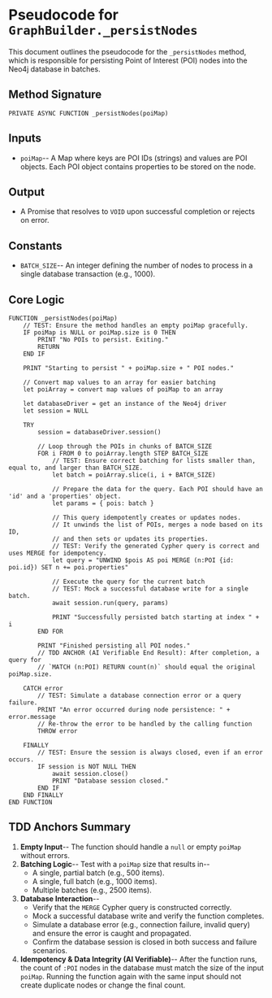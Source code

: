 # Pseudocode for `GraphBuilder._persistNodes`

This document outlines the pseudocode for the `_persistNodes` method, which is responsible for persisting Point of Interest (POI) nodes into the Neo4j database in batches.

## Method Signature

`PRIVATE ASYNC FUNCTION _persistNodes(poiMap)`

## **Inputs**

-   `poiMap`-- A Map where keys are POI IDs (strings) and values are POI objects. Each POI object contains properties to be stored on the node.

## **Output**

-   A Promise that resolves to `VOID` upon successful completion or rejects on error.

## **Constants**

-   `BATCH_SIZE`-- An integer defining the number of nodes to process in a single database transaction (e.g., 1000).

## Core Logic

```pseudocode
FUNCTION _persistNodes(poiMap)
    // TEST: Ensure the method handles an empty poiMap gracefully.
    IF poiMap is NULL or poiMap.size is 0 THEN
        PRINT "No POIs to persist. Exiting."
        RETURN
    END IF

    PRINT "Starting to persist " + poiMap.size + " POI nodes."

    // Convert map values to an array for easier batching
    let poiArray = convert map values of poiMap to an array

    let databaseDriver = get an instance of the Neo4j driver
    let session = NULL

    TRY
        session = databaseDriver.session()

        // Loop through the POIs in chunks of BATCH_SIZE
        FOR i FROM 0 to poiArray.length STEP BATCH_SIZE
            // TEST: Ensure correct batching for lists smaller than, equal to, and larger than BATCH_SIZE.
            let batch = poiArray.slice(i, i + BATCH_SIZE)
            
            // Prepare the data for the query. Each POI should have an 'id' and a 'properties' object.
            let params = { pois: batch }

            // This query idempotently creates or updates nodes.
            // It unwinds the list of POIs, merges a node based on its ID,
            // and then sets or updates its properties.
            // TEST: Verify the generated Cypher query is correct and uses MERGE for idempotency.
            let query = "UNWIND $pois AS poi MERGE (n:POI {id: poi.id}) SET n += poi.properties"

            // Execute the query for the current batch
            // TEST: Mock a successful database write for a single batch.
            await session.run(query, params)

            PRINT "Successfully persisted batch starting at index " + i
        END FOR

        PRINT "Finished persisting all POI nodes."
        // TDD ANCHOR (AI Verifiable End Result): After completion, a query for
        // `MATCH (n:POI) RETURN count(n)` should equal the original poiMap.size.

    CATCH error
        // TEST: Simulate a database connection error or a query failure.
        PRINT "An error occurred during node persistence: " + error.message
        // Re-throw the error to be handled by the calling function
        THROW error

    FINALLY
        // TEST: Ensure the session is always closed, even if an error occurs.
        IF session is NOT NULL THEN
            await session.close()
            PRINT "Database session closed."
        END IF
    END FINALLY
END FUNCTION
```

## TDD Anchors Summary

1.  **Empty Input**-- The function should handle a `null` or empty `poiMap` without errors.
2.  **Batching Logic**-- Test with a `poiMap` size that results in--
    -   A single, partial batch (e.g., 500 items).
    -   A single, full batch (e.g., 1000 items).
    -   Multiple batches (e.g., 2500 items).
3.  **Database Interaction**--
    -   Verify that the `MERGE` Cypher query is constructed correctly.
    -   Mock a successful database write and verify the function completes.
    -   Simulate a database error (e.g., connection failure, invalid query) and ensure the error is caught and propagated.
    -   Confirm the database session is closed in both success and failure scenarios.
4.  **Idempotency & Data Integrity (AI Verifiable)**-- After the function runs, the count of `:POI` nodes in the database must match the size of the input `poiMap`. Running the function again with the same input should not create duplicate nodes or change the final count.